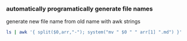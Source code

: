 ### automatically programatically generate file names
generate new file name from old name with awk strings
```bash
ls | awk '{ split($0,arr,"-"); system("mv " $0 " " arr[1] ".md") }'
```

